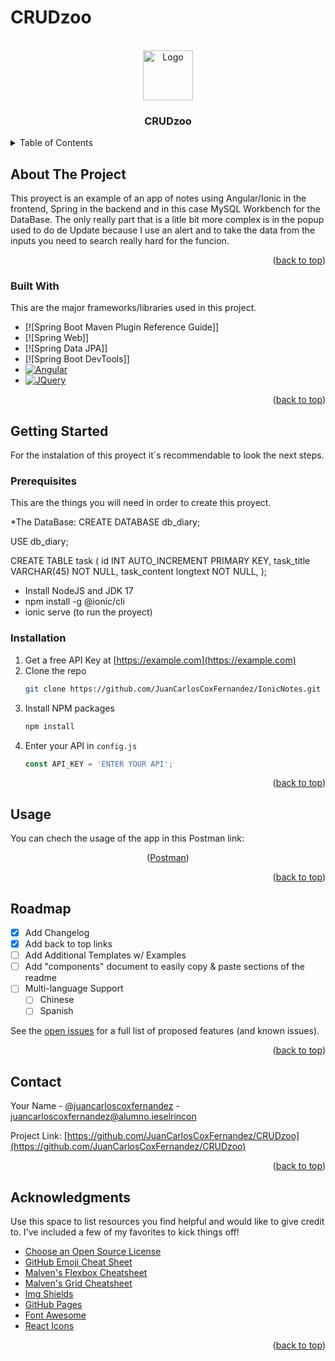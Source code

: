 # CRUDzoo
<!-- Improved compatibility of back to top link: See: https://github.com/othneildrew/Best-README-Template/pull/73 -->
<a name="readme-top"></a>
<!--
*** Thanks for checking out the Best-README-Template. If you have a suggestion
*** that would make this better, please fork the repo and create a pull request
*** or simply open an issue with the tag "enhancement".
*** Don't forget to give the project a star!
*** Thanks again! Now go create something AMAZING! :D
-->



<!-- PROJECT SHIELDS -->
<!--
*** I'm using markdown "reference style" links for readability.
*** Reference links are enclosed in brackets [ ] instead of parentheses ( ).
*** See the bottom of this document for the declaration of the reference variables
*** for contributors-url, forks-url, etc. This is an optional, concise syntax you may use.
*** https://www.markdownguide.org/basic-syntax/#reference-style-links
-->


<!-- PROJECT LOGO -->
<br />
<div align="center">
  <a href="https://github.com/othneildrew/Best-README-Template">
    <img src="images/logo.png" alt="Logo" width="80" height="80">
  </a>

  <h3 align="center">CRUDzoo</h3>
</div>



<!-- TABLE OF CONTENTS -->
<details>
  <summary>Table of Contents</summary>
  <ol>
    <li>
      <a href="#about-the-project">About The Project</a>
      <ul>
        <li><a href="#built-with">Built With</a></li>
      </ul>
    </li>
    <li>
      <a href="#getting-started">Getting Started</a>
      <ul>
        <li><a href="#prerequisites">Prerequisites</a></li>
        <li><a href="#installation">Installation</a></li>
      </ul>
    </li>
    <li><a href="#usage">Usage</a></li>
    <li><a href="#roadmap">Roadmap</a></li>
    <li><a href="#contact">Contact</a></li>
    <li><a href="#acknowledgments">Acknowledgments</a></li>
  </ol>
</details>



<!-- ABOUT THE PROJECT -->
## About The Project

This proyect is an example of an app of notes using Angular/Ionic in the frontend, Spring in the backend and in this case MySQL Workbench for the DataBase. The only really part that is a litle bit more complex is in the popup used to do de Update 
because I use an alert and to take the data from the inputs you need to search really hard for the funcion.

<p align="right">(<a href="#readme-top">back to top</a>)</p>



### Built With

This are the major frameworks/libraries used in this project. 

* [![Spring Boot Maven Plugin Reference Guide]]
* [![Spring Web]]
* [![Spring Data JPA]]
* [![Spring Boot DevTools]]
* [![Angular][Angular.io]][Angular-url]
* [![JQuery][JQuery.com]][JQuery-url]

<p align="right">(<a href="#readme-top">back to top</a>)</p>



<!-- GETTING STARTED -->
## Getting Started

For the instalation of this proyect it´s recommendable to look the next steps.

### Prerequisites

This are the things you will need in order to create this proyect.

*The DataBase:
  CREATE DATABASE db_diary;

  USE db_diary;
  
  CREATE TABLE task (
      id INT AUTO_INCREMENT PRIMARY KEY,
      task_title VARCHAR(45) NOT NULL,
      task_content longtext NOT NULL,
  );
* Install NodeJS and JDK 17
* npm install -g @ionic/cli
* ionic serve (to run the proyect)

### Installation

1. Get a free API Key at [https://example.com](https://example.com)
2. Clone the repo
   ```sh
   git clone https://github.com/JuanCarlosCoxFernandez/IonicNotes.git
   ```
3. Install NPM packages
   ```sh
   npm install
   ```
4. Enter your API in `config.js`
   ```js
   const API_KEY = 'ENTER YOUR API';
   ```

<p align="right">(<a href="#readme-top">back to top</a>)</p>



<!-- USAGE EXAMPLES -->
## Usage

You can chech the usage of the app in this Postman link:
<p align="center">(<a href="[https://documenter.getpostman.com/view/29807302/2s9YJgSKXd](https://documenter.getpostman.com/view/29807302/2s9YRGyUzE)">Postman</a>)</p>

<p align="right">(<a href="#readme-top">back to top</a>)</p>



<!-- ROADMAP -->
## Roadmap

- [x] Add Changelog
- [x] Add back to top links
- [ ] Add Additional Templates w/ Examples
- [ ] Add "components" document to easily copy & paste sections of the readme
- [ ] Multi-language Support
    - [ ] Chinese
    - [ ] Spanish

See the [open issues](https://github.com/JuanCarlosCoxFernandez/CRUDzoo/issues) for a full list of proposed features (and known issues).

<p align="right">(<a href="#readme-top">back to top</a>)</p>

<!-- CONTACT -->
## Contact

Your Name - [@juancarloscoxfernandez](https://twitter.com/juancarloscoxfernandez@alumno.ieselrincon.es) - juancarloscoxfernandez@alumno.ieselrincon

Project Link: [https://github.com/JuanCarlosCoxFernandez/CRUDzoo](https://github.com/JuanCarlosCoxFernandez/CRUDzoo)

<p align="right">(<a href="#readme-top">back to top</a>)</p>



<!-- ACKNOWLEDGMENTS -->
## Acknowledgments

Use this space to list resources you find helpful and would like to give credit to. I've included a few of my favorites to kick things off!

* [Choose an Open Source License](https://choosealicense.com)
* [GitHub Emoji Cheat Sheet](https://www.webpagefx.com/tools/emoji-cheat-sheet)
* [Malven's Flexbox Cheatsheet](https://flexbox.malven.co/)
* [Malven's Grid Cheatsheet](https://grid.malven.co/)
* [Img Shields](https://shields.io)
* [GitHub Pages](https://pages.github.com)
* [Font Awesome](https://fontawesome.com)
* [React Icons](https://react-icons.github.io/react-icons/search)

<p align="right">(<a href="#readme-top">back to top</a>)</p>



<!-- MARKDOWN LINKS & IMAGES -->
<!-- https://www.markdownguide.org/basic-syntax/#reference-style-links -->
[Angular.io]: https://img.shields.io/badge/Angular-DD0031?style=for-the-badge&logo=angular&logoColor=white
[Angular-url]: https://angular.io/
[JQuery.com]: https://img.shields.io/badge/jQuery-0769AD?style=for-the-badge&logo=jquery&logoColor=white
[JQuery-url]: https://jquery.com 
